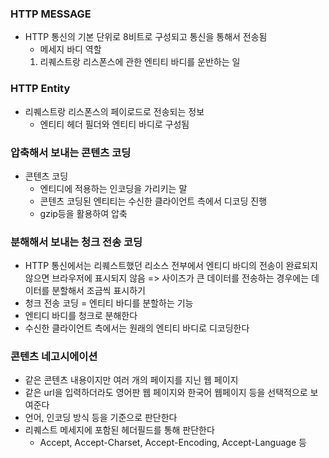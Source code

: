 ### HTTP MESSAGE

- HTTP 통신의 기본 단위로 8비트로 구성되고 통신을 통해서 전송됨
  - 메세지 바디 역할
  1. 리퀘스트랑 리스폰스에 관한 엔티티 바디를 운반하는 일

### HTTP Entity

- 리퀘스트랑 리스폰스의 페이로드로 전송되는 정보
  - 엔티티 헤더 필더와 엔티티 바디로 구성됨

### 압축해서 보내는 콘텐츠 코딩

- 콘텐츠 코딩
  - 엔티디에 적용하는 인코딩을 가리키는 말
  - 콘텐츠 코딩된 엔티티는 수신한 클라이언트 측에서 디코딩 진행
  - gzip등을 활용하여 압축

### 분해해서 보내는 청크 전송 코딩

- HTTP 통신에서는 리퀘스트했던 리소스 전부에서 엔티디 바디의 전송이 완료되지 않으면 브라우저에 표시되지 않음
  => 사이즈가 큰 데이터를 전송하는 경우에는 데이터를 분할해서 조금씩 표시하기
- 청크 전송 코딩 = 엔티티 바디를 분할하는 기능
- 엔티디 바디를 청크로 분해한다
- 수신한 클라이언트 측에서는 원래의 엔티티 바디로 디코딩한다

### 콘텐츠 네고시에이션

- 같은 콘텐츠 내용이지만 여러 개의 페이지를 지닌 웹 페이지
- 같은 url을 입력하더라도 영어판 웹 페이지와 한국어 웹페이지 등을 선택적으로 보여준다
- 언어, 인코딩 방식 등을 기준으로 판단한다
- 리퀘스트 메세지에 포함된 헤더필드를 통해 판단한다
  - Accept, Accept-Charset, Accept-Encoding, Accept-Language 등
